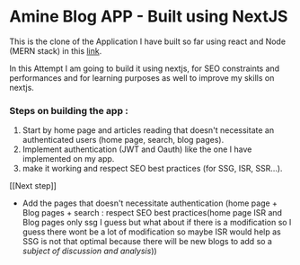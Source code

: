 # Amine Blog APP - Built using NextJS

This is the clone of the Application I have built so far using react and Node (MERN stack) in this [link](https://github.com/amineelamrani/Amine-Blog-MERN).

In this Attempt I am going to build it using nextjs, for SEO constraints and performances and for learning purposes as well to improve my skills on nextjs.

### Steps on building the app :

1. Start by home page and articles reading that doesn't necessitate an authenticated users (home page, search, blog pages).
2. Implement authentication (JWT and Oauth) like the one I have implemented on my app.
3. make it working and respect SEO best practices (for SSG, ISR, SSR...).

[[Next step]]

- Add the pages that doesn't necessitate authentication (home page + Blog pages + search : respect SEO best practices(home page ISR and Blog pages only ssg I guess but what about if there is a modification so I guess there wont be a lot of modification so maybe ISR would help as SSG is not that optimal because there will be new blogs to add so a _*subject of discussion and analysis*_))
